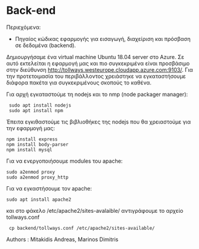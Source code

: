 # Back-end

Περιεχόμενα:

- Πηγαίος κώδικας εφαρμογής για εισαγωγή, διαχείριση και
  πρόσβαση σε δεδομένα (backend).
 
 Δημιουργήσαμε ένα virtual machine Ubuntu 18.04 server στο Azure. Σε αυτό εκτελείται η εφαρμογή μας και πιο συγκεκριμένα είναι προσβάσιμο στην διεύθυνση http://tollways.westeurope.cloudapp.azure.com:9103/.  Για  την προτετοιμασία του περιβάλλοντος χρειάστηκε να εγκαταστήσουμε διάφορα πακέτα για συγκεκριμένους σκοπούς το καθένα. 

Για αρχή εγκαταστούμε τη nodejs και το nmp (node packager manager): 

     sudo apt install nodejs
     sudo apt install npm

Έπειτα εγκιθαστούμε τις βιβλιοθήκες της nodejs που θα χρειαστούμε για την εφαρμογή μας:

    npm install express
    npm install body-parser
    npm install mysql

Για να ενεργοποιήσουμε modules του apache:

    sudo a2enmod proxy
    sudo a2enmod proxy_http

Για να εγκαστήσουμε τον apache:

    sudo apt install apache2 
και στο φάκελο /etc/apache2/sites-avalaible/  αντιγράφουμε το αρχείο tollways.conf
      
     cp backend/tollways.conf /etc/apache2/sites-available/


  Authors : Mitakidis Andreas, 
            Marinos Dimitris
